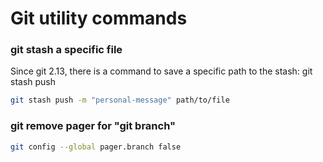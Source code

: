 # Git utility commands

### git stash a specific file

Since git 2.13, there is a command to save a specific path to the stash: git stash push <path>

```sh
git stash push -m "personal-message" path/to/file
```

### git remove pager for "git branch"

```sh
git config --global pager.branch false
```
